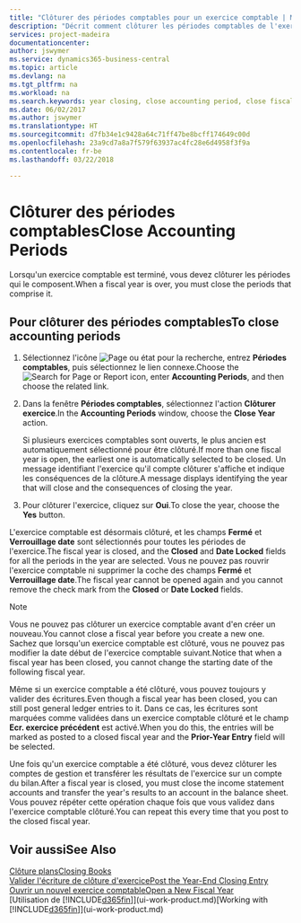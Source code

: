 ```yaml
---
title: "Clôturer des périodes comptables pour un exercice comptable | Microsoft Docs"
description: "Décrit comment clôturer les périodes comptables de l'exercice comptable."
services: project-madeira
documentationcenter: 
author: jswymer
ms.service: dynamics365-business-central
ms.topic: article
ms.devlang: na
ms.tgt_pltfrm: na
ms.workload: na
ms.search.keywords: year closing, close accounting period, close fiscal year, bank account detailed trial balance
ms.date: 06/02/2017
ms.author: jswymer
ms.translationtype: HT
ms.sourcegitcommit: d7fb34e1c9428a64c71ff47be8bcff174649c00d
ms.openlocfilehash: 23a9cd7a8a7f579f63937ac4fc28e6d4958f3f9a
ms.contentlocale: fr-be
ms.lasthandoff: 03/22/2018

---
```

# <a name="close-accounting-periods"></a><span data-ttu-id="3c53c-103">Clôturer des périodes comptables</span><span class="sxs-lookup"><span data-stu-id="3c53c-103">Close Accounting Periods</span></span>
<span data-ttu-id="3c53c-104">Lorsqu'un exercice comptable est terminé, vous devez clôturer les périodes qui le composent.</span><span class="sxs-lookup"><span data-stu-id="3c53c-104">When a fiscal year is over, you must close the periods that comprise it.</span></span>

## <a name="to-close-accounting-periods"></a><span data-ttu-id="3c53c-105">Pour clôturer des périodes comptables</span><span class="sxs-lookup"><span data-stu-id="3c53c-105">To close accounting periods</span></span>
1. <span data-ttu-id="3c53c-106">Sélectionnez l'icône ![Page ou état pour la recherche](media/ui-search/search_small.png "icône Page ou état pour la recherche"), entrez **Périodes comptables**, puis sélectionnez le lien connexe.</span><span class="sxs-lookup"><span data-stu-id="3c53c-106">Choose the ![Search for Page or Report](media/ui-search/search_small.png "Search for Page or Report icon") icon, enter **Accounting Periods**, and then choose the related link.</span></span>
2. <span data-ttu-id="3c53c-107">Dans la fenêtre **Périodes comptables**, sélectionnez l'action **Clôturer exercice**.</span><span class="sxs-lookup"><span data-stu-id="3c53c-107">In the **Accounting Periods** window, choose the **Close Year** action.</span></span>

    <span data-ttu-id="3c53c-108">Si plusieurs exercices comptables sont ouverts, le plus ancien est automatiquement sélectionné pour être clôturé.</span><span class="sxs-lookup"><span data-stu-id="3c53c-108">If more than one fiscal year is open, the earliest one is automatically selected to be closed.</span></span> <span data-ttu-id="3c53c-109">Un message identifiant l'exercice qu'il compte clôturer s'affiche et indique les conséquences de la clôture.</span><span class="sxs-lookup"><span data-stu-id="3c53c-109">A message displays identifying the year that will close and the consequences of closing the year.</span></span>
3. <span data-ttu-id="3c53c-110">Pour clôturer l'exercice, cliquez sur **Oui**.</span><span class="sxs-lookup"><span data-stu-id="3c53c-110">To close the year, choose the **Yes** button.</span></span>

<span data-ttu-id="3c53c-111">L'exercice comptable est désormais clôturé, et les champs **Fermé** et **Verrouillage date** sont sélectionnés pour toutes les périodes de l'exercice.</span><span class="sxs-lookup"><span data-stu-id="3c53c-111">The fiscal year is closed, and the **Closed** and **Date Locked** fields for all the periods in the year are selected.</span></span> <span data-ttu-id="3c53c-112">Vous ne pouvez pas rouvrir l'exercice comptable ni supprimer la coche des champs **Fermé** et **Verrouillage date**.</span><span class="sxs-lookup"><span data-stu-id="3c53c-112">The fiscal year cannot be opened again and you cannot remove the check mark from the **Closed** or **Date Locked** fields.</span></span>

> [!NOTE]  
>   <span data-ttu-id="3c53c-113">Vous ne pouvez pas clôturer un exercice comptable avant d'en créer un nouveau.</span><span class="sxs-lookup"><span data-stu-id="3c53c-113">You cannot close a fiscal year before you create a new one.</span></span> <span data-ttu-id="3c53c-114">Sachez que lorsqu'un exercice comptable est clôturé, vous ne pouvez pas modifier la date début de l'exercice comptable suivant.</span><span class="sxs-lookup"><span data-stu-id="3c53c-114">Notice that when a fiscal year has been closed, you cannot change the starting date of the following fiscal year.</span></span>

<span data-ttu-id="3c53c-115">Même si un exercice comptable a été clôturé, vous pouvez toujours y valider des écritures.</span><span class="sxs-lookup"><span data-stu-id="3c53c-115">Even though a fiscal year has been closed, you can still post general ledger entries to it.</span></span> <span data-ttu-id="3c53c-116">Dans ce cas, les écritures sont marquées comme validées dans un exercice comptable clôturé et le champ **Ecr. exercice précédent** est activé.</span><span class="sxs-lookup"><span data-stu-id="3c53c-116">When you do this, the entries will be marked as posted to a closed fiscal year and the **Prior-Year Entry** field will be selected.</span></span>

<span data-ttu-id="3c53c-117">Une fois qu'un exercice comptable a été clôturé, vous devez clôturer les comptes de gestion et transférer les résultats de l'exercice sur un compte du bilan.</span><span class="sxs-lookup"><span data-stu-id="3c53c-117">After a fiscal year is closed, you must close the income statement accounts and transfer the year's results to an account in the balance sheet.</span></span> <span data-ttu-id="3c53c-118">Vous pouvez répéter cette opération chaque fois que vous validez dans l'exercice comptable clôturé.</span><span class="sxs-lookup"><span data-stu-id="3c53c-118">You can repeat this every time that you post to the closed fiscal year.</span></span>

## <a name="see-also"></a><span data-ttu-id="3c53c-119">Voir aussi</span><span class="sxs-lookup"><span data-stu-id="3c53c-119">See Also</span></span>
[<span data-ttu-id="3c53c-120">Clôture plans</span><span class="sxs-lookup"><span data-stu-id="3c53c-120">Closing Books</span></span>](year-close-books.md)  
[<span data-ttu-id="3c53c-121">Valider l'écriture de clôture d'exercice</span><span class="sxs-lookup"><span data-stu-id="3c53c-121">Post the Year-End Closing Entry</span></span>](year-how-post-year-end-close-entry.md)  
[<span data-ttu-id="3c53c-122">Ouvrir un nouvel exercice comptable</span><span class="sxs-lookup"><span data-stu-id="3c53c-122">Open a New Fiscal Year</span></span>](finance-how-open-new-fiscal-year.md)  
<span data-ttu-id="3c53c-123">[Utilisation de [!INCLUDE[d365fin](includes/d365fin_md.md)]](ui-work-product.md)</span><span class="sxs-lookup"><span data-stu-id="3c53c-123">[Working with [!INCLUDE[d365fin](includes/d365fin_md.md)]](ui-work-product.md)</span></span>

